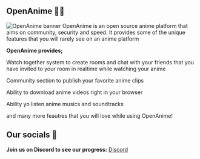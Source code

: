 
## OpenAnime 🐱‍🏍
![OpenAnime banner](https://i.hizliresim.com/p07x9su.png)
OpenAnime is an open source anime platform that aims on community, security and speed. It provides some of the unique features that you will rarely see on an anime platform

**OpenAnime provides;**


Watch together system to create rooms and chat with your friends that you have invited to your room in realtime while watching your anime

Community section to publish your favorite anime clips 

Ability to download anime videos right in your browser

Ability yo listen anime musics and soundtracks

and many more feautres that you will love while using OpenAnime!

## Our socials 📱

**Join us on Discord to see our progress:** [Discord](https://discord.gg/wdjEkU3YFA)
